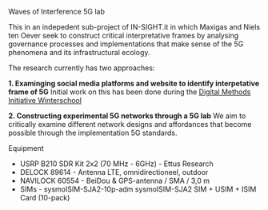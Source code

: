 Waves of Interference 5G lab

This in an indepedent sub-project of IN-SIGHT.it in which Maxigas and Niels ten Oever seek to construct critical interpretative frames by analysing governance processes and implementations that make sense of the 5G phenomena and its infrastructural ecology.

The research currently has two approaches:

**1. Examinging social media platforms and website to identify interpetative frame of 5G**
  Initial work on this has been done during the [Digital Methods Initiative Winterschool](https://wiki.digitalmethods.net/Dmi/WinterSchool2021Infodemic5G)
    
**2. Constructing experimental 5G networks through a 5G lab**
  We aim to critically examine different network designs and affordances that become possible through the implementation 5G standards. 

  Equipment

  - USRP B210 SDR Kit 2x2 (70 MHz - 6GHz) - Ettus Research
  - DELOCK 89614 - Antenna LTE, omnidirectioneel, outdoor
  - NAVILOCK 60554 - BeiDou & GPS-antenna / SMA / 3,0 m
  - SIMs - sysmoISIM-SJA2-10p-adm sysmoISIM-SJA2 SIM + USIM + ISIM Card (10-pack)

